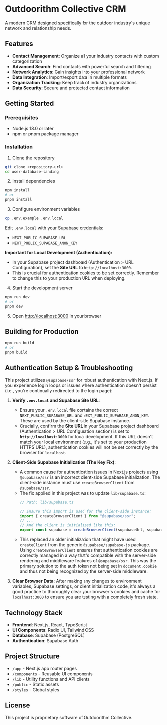 # Outdoorithm Collective CRM

A modern CRM designed specifically for the outdoor industry's unique network and relationship needs.

## Features

- **Contact Management**: Organize all your industry contacts with custom categorization
- **Advanced Search**: Find contacts with powerful search and filtering
- **Network Analytics**: Gain insights into your professional network
- **Data Integration**: Import/export data in multiple formats
- **Organization Tracking**: Keep track of industry organizations
- **Data Security**: Secure and protected contact information

## Getting Started

### Prerequisites

- Node.js 18.0 or later
- npm or pnpm package manager

### Installation

1. Clone the repository
```bash
git clone <repository-url>
cd user-database-landing
```

2. Install dependencies
```bash
npm install
# or
pnpm install
```

3. Configure environment variables
```bash
cp .env.example .env.local
```
   Edit `.env.local` with your Supabase credentials:
   - `NEXT_PUBLIC_SUPABASE_URL`
   - `NEXT_PUBLIC_SUPABASE_ANON_KEY`

   **Important for Local Development (Authentication):**
   - In your Supabase project dashboard (Authentication > URL Configuration), set the **Site URL** to `http://localhost:3000`.
   - This is crucial for authentication cookies to be set correctly. Remember to change this to your production URL when deploying.

4. Start the development server
```bash
npm run dev
# or
pnpm dev
```

5. Open [http://localhost:3000](http://localhost:3000) in your browser

## Building for Production

```bash
npm run build
# or
pnpm build
```

## Authentication Setup & Troubleshooting

This project utilizes `@supabase/ssr` for robust authentication with Next.js. If you experience login loops or issues where authentication doesn't persist (i.e., you're continually redirected to the login page):

1.  **Verify `.env.local` and Supabase Site URL**:
    *   Ensure your `.env.local` file contains the correct `NEXT_PUBLIC_SUPABASE_URL` and `NEXT_PUBLIC_SUPABASE_ANON_KEY`. These are used by the client-side Supabase instance.
    *   Crucially, confirm the **Site URL** in your Supabase project dashboard (Authentication > URL Configuration section) is set to **`http://localhost:3000`** for local development. If this URL doesn't match your local environment (e.g., it's set to your production HTTPS URL), authentication cookies will not be set correctly by the browser for `localhost`.

2.  **Client-Side Supabase Initialization (The Key Fix)**:
    *   A common cause for authentication issues in Next.js projects using `@supabase/ssr` is an incorrect client-side Supabase initialization. The client-side instance must use `createBrowserClient` from `@supabase/ssr`.
    *   The fix applied in this project was to update `lib/supabase.ts`:
        ```typescript
        // Path: lib/supabase.ts

        // Ensure this import is used for the client-side instance:
        import { createBrowserClient } from "@supabase/ssr";
        // ...
        // And the client is initialized like this:
        export const supabase = createBrowserClient(supabaseUrl, supabaseKey);
        ```
    *   This replaced an older initialization that might have used `createClient` from the generic `@supabase/supabase-js` package. Using `createBrowserClient` ensures that authentication cookies are correctly managed in a way that's compatible with the server-side rendering and middleware features of `@supabase/ssr`. This was the primary solution to the auth token not being set in `document.cookie` and thus not being recognized by the server-side middleware.

3.  **Clear Browser Data**: After making any changes to environment variables, Supabase settings, or client initialization code, it's always a good practice to thoroughly clear your browser's cookies and cache for `localhost:3000` to ensure you are testing with a completely fresh state.

## Technology Stack

- **Frontend**: Next.js, React, TypeScript
- **UI Components**: Radix UI, Tailwind CSS
- **Database**: Supabase (PostgreSQL)
- **Authentication**: Supabase Auth

## Project Structure

- `/app` - Next.js app router pages
- `/components` - Reusable UI components
- `/lib` - Utility functions and API clients
- `/public` - Static assets
- `/styles` - Global styles

## License

This project is proprietary software of Outdoorithm Collective. 